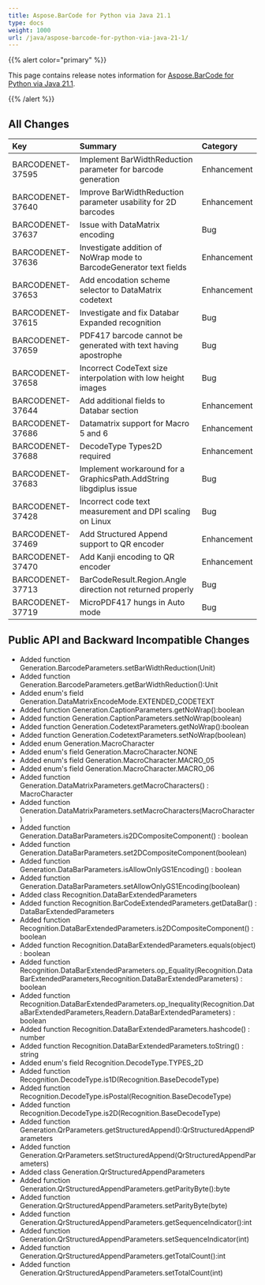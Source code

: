 ```yaml
---
title: Aspose.BarCode for Python via Java 21.1
type: docs
weight: 1000
url: /java/aspose-barcode-for-python-via-java-21-1/
---
```


{{% alert color="primary" %}} 

This page contains release notes information for [Aspose.BarCode for Python via Java 21.1](https://downloads.aspose.com/barcode/python-java/new-releases/aspose.barcode-for-python-via-java-21.1/).

{{% /alert %}} 
## **All Changes**

|**Key**|**Summary**|**Category**|
| :- | :- | :- |
|BARCODENET-37595 |Implement BarWidthReduction parameter for barcode generation|Enhancement|
|BARCODENET-37640 |Improve BarWidthReduction parameter usability for 2D barcodes|Enhancement|
|BARCODENET-37637 |Issue with DataMatrix encoding|Bug|
|BARCODENET-37636 |Investigate addition of NoWrap mode to BarcodeGenerator text fields|Enhancement|
|BARCODENET-37653 |Add encodation scheme selector to DataMatrix codetext|Enhancement|
|BARCODENET-37615 |Investigate and fix Databar Expanded recognition|Bug|
|BARCODENET-37659 |PDF417 barcode cannot be generated with text having apostrophe|Bug|
|BARCODENET-37658 |Incorrect CodeText size interpolation with low height images|Bug|
|BARCODENET-37644 |Add additional fields to Databar section|Enhancement|
|BARCODENET-37686 |Datamatrix support for Macro 5 and 6|Enhancement|
|BARCODENET-37688 |DecodeType Types2D required|Enhancement|
|BARCODENET-37683 |Implement workaround for a GraphicsPath.AddString libgdiplus issue|Bug|
|BARCODENET-37428 |Incorrect code text measurement and DPI scaling on Linux|Bug|
|BARCODENET-37469|Add Structured Append support to QR encoder|Enhancement|
|BARCODENET-37470|Add Kanji encoding to QR encoder|Enhancement|
|BARCODENET-37713|BarCodeResult.Region.Angle direction not returned properly|Bug|
|BARCODENET-37719|MicroPDF417 hungs in Auto mode|Bug|

## **Public API and Backward Incompatible Changes**
- Added function Generation.BarcodeParameters.setBarWidthReduction(Unit)
- Added function Generation.BarcodeParameters.getBarWidthReduction():Unit
- Added enum's field Generation.DataMatrixEncodeMode.EXTENDED_CODETEXT
- Added function Generation.CaptionParameters.getNoWrap():boolean
- Added function Generation.CaptionParameters.setNoWrap(boolean)
- Added function Generation.CodetextParameters.getNoWrap():boolean
- Added function Generation.CodetextParameters.setNoWrap(boolean)
- Added enum Generation.MacroCharacter
- Added enum's field Generation.MacroCharacter.NONE
- Added enum's field Generation.MacroCharacter.MACRO_05
- Added enum's field Generation.MacroCharacter.MACRO_06
- Added function Generation.DataMatrixParameters.getMacroCharacters() : MacroCharacter
- Added function Generation.DataMatrixParameters.setMacroCharacters(MacroCharacter)
- Added function Generation.DataBarParameters.is2DCompositeComponent() : boolean
- Added function Generation.DataBarParameters.set2DCompositeComponent(boolean)
- Added function Generation.DataBarParameters.isAllowOnlyGS1Encoding() : boolean
- Added function Generation.DataBarParameters.setAllowOnlyGS1Encoding(boolean)
- Added class Recognition.DataBarExtendedParameters
- Added function Recognition.BarCodeExtendedParameters.getDataBar() : DataBarExtendedParameters
- Added function Recognition.DataBarExtendedParameters.is2DCompositeComponent() : boolean
- Added function Recognition.DataBarExtendedParameters.equals(object) : boolean
- Added function Recognition.DataBarExtendedParameters.op_Equality(Recognition.DataBarExtendedParameters,Recognition.DataBarExtendedParameters) : boolean
- Added function Recognition.DataBarExtendedParameters.op_Inequality(Recognition.DataBarExtendedParameters,Readern.DataBarExtendedParameters) : boolean
- Added function Recognition.DataBarExtendedParameters.hashcode() : number
- Added function Recognition.DataBarExtendedParameters.toString() : string
- Added enum's field Recognition.DecodeType.TYPES_2D
- Added function Recognition.DecodeType.is1D(Recognition.BaseDecodeType)
- Added function Recognition.DecodeType.isPostal(Recognition.BaseDecodeType)
- Added function Recognition.DecodeType.is2D(Recognition.BaseDecodeType)
- Added function Generation.QrParameters.getStructuredAppend():QrStructuredAppendParameters
- Added function Generation.QrParameters.setStructuredAppend(QrStructuredAppendParameters)
- Added class Generation.QrStructuredAppendParameters
- Added function Generation.QrStructuredAppendParameters.getParityByte():byte
- Added function Generation.QrStructuredAppendParameters.setParityByte(byte)
- Added function Generation.QrStructuredAppendParameters.getSequenceIndicator():int
- Added function Generation.QrStructuredAppendParameters.setSequenceIndicator(int)
- Added function Generation.QrStructuredAppendParameters.getTotalCount():int
- Added function Generation.QrStructuredAppendParameters.setTotalCount(int)